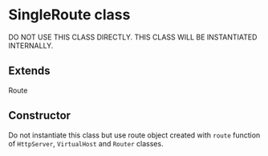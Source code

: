 # SingleRoute class

DO NOT USE THIS CLASS DIRECTLY.
THIS CLASS WILL BE INSTANTIATED INTERNALLY.

## Extends

Route

## Constructor

Do not instantiate this class but use route object created with `route` function of `HttpServer`, `VirtualHost` and `Router` classes.
